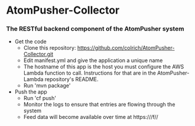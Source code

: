 # AtomPusher-Collector
### The RESTful backend component of the AtomPusher system

* Get the code
  - Clone this repository: https://github.com/colrich/AtomPusher-Collector.git
  - Edit manifest.yml and give the application a unique name
  - The hostname of this app is the host you must configure the AWS Lambda function to call. Instructions for that are in the AtomPusher-Lambda repository's README.
  - Run 'mvn package'
* Push the app
  - Run 'cf push'
  - Monitor the logs to ensure that entries are flowing through the system
  - Feed data will become available over time at https://<yourhost>/f/<feedtag>/<index>
